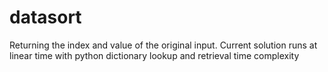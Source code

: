 # datasort
Returning the index and value of the original input. Current solution runs at linear time with python dictionary lookup and retrieval time complexity
